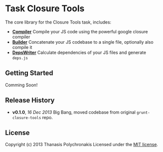 # Task Closure Tools

The core library for the Closure Tools task, includes:

* **[Compiler](https://developers.google.com/closure/compiler/)** Compile your JS code using the powerful google closure compiler
* **[Builder](https://developers.google.com/closure/library/docs/closurebuilder)** Concatenate your JS codebase to a single file, optionally also compile it
* **[DepsWriter](https://developers.google.com/closure/library/docs/depswriter)** Calculate dependencies of your JS files and generate `deps.js`

## Getting Started

Comming Soon!


## Release History

- **v0.1.0**, *16 Dec 2013* Big Bang, moved codebase from original `grunt-closure-tools` repo.

## License
Copyright (c) 2013 Thanasis Polychronakis
Licensed under the [MIT license](LICENSE-MIT).
